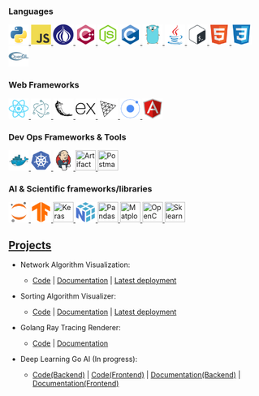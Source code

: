 

### Languages 
<a href=#>
  <img src="https://github.com/devicons/devicon/blob/master/icons/python/python-original.svg" width="40" height="40" title="Python3"/>
  <img src="https://github.com/devicons/devicon/blob/master/icons/javascript/javascript-original.svg" width="40" height="40" title="Javascript"/>
  <img src="https://github.com/devicons/devicon/blob/master/icons/perl/perl-original.svg" width="40" height="40" title="Perl"/>
  <img src="https://github.com/devicons/devicon/blob/master/icons/cplusplus/cplusplus-original.svg" width="40" height="40" title="C++"/>
  <img src="https://github.com/devicons/devicon/blob/master/icons/nodejs/nodejs-original.svg" width="40" height="40" title="Node.js"/>   
  <img src="https://github.com/devicons/devicon/blob/master/icons/c/c-original.svg" width="40" height="40" title="C"/>
  <img src="https://github.com/devicons/devicon/blob/master/icons/go/go-original.svg" width="40" height="40" title="Golang"/>
  <img src=https://github.com/devicons/devicon/blob/master/icons/java/java-original.svg" width="40" height="40" title="Java"/>
  <img src="https://github.com/devicons/devicon/blob/master/icons/bash/bash-plain.svg" width="40" height="40" title="Bash"/>
  <img src="https://github.com/devicons/devicon/blob/master/icons/html5/html5-original.svg" width="40" height="40" title="HTML5"/>
  <img src="https://github.com/devicons/devicon/blob/master/icons/css3/css3-original.svg" width="40" height="40" title="Css"/>    
  <img src ="https://github.com/devicons/devicon/blob/master/icons/opengl/opengl-original.svg" width="40" height="40" title="OpenGL/Glsl">                                                                                                                          
</a>

### Web Frameworks
                                                                                                                            
<a href=#>                                                                                                                            
  <img src="https://github.com/devicons/devicon/blob/master/icons/react/react-original.svg" width="40" height="40" title="React.js"/>
  <img src="https://github.com/devicons/devicon/blob/master/icons/electron/electron-original.svg" width="40" height="40" title="Electron"/>                                           
  <img src="https://github.com/devicons/devicon/blob/master/icons/flask/flask-original.svg" width="40" height="40" title="Flask"/>
  <img src="https://github.com/devicons/devicon/blob/master/icons/express/express-original.svg" width="40" height="40" title="Express"/>
  <img src="https://github.com/devicons/devicon/blob/master/icons/threejs/threejs-original.svg" width="40" height="40" title="Three.js"/>
  <img src="https://github.com/devicons/devicon/blob/master/icons/ionic/ionic-original.svg" width="40" height="40" title="Ionic"/>
  <img src="https://github.com/devicons/devicon/blob/master/icons/angularjs/angularjs-original.svg" width="40" height="40" title="Angular.js"/>   
                                                                                                                                            </a>
                                                                                                                                             
### Dev Ops Frameworks & Tools
                                                                                                                                             
<a href=#>
  <img src="https://github.com/devicons/devicon/blob/master/icons/docker/docker-original.svg" width="40" height="40" title="Docker"/>
  <img src ="https://github.com/devicons/devicon/blob/master/icons/kubernetes/kubernetes-plain.svg" height = "40" width = "40" title="Kubernetes"/>
  <img src ="https://github.com/devicons/devicon/blob/master/icons/jenkins/jenkins-original.svg" height = "40" width = "40" title="Jenkins"/>
  <img src ="https://github.com/gilbarbara/logos/blob/master/logos/jfrog.svg" height = "40" width = "40" title="Artifactory/JFrog"/>
  <img src ="https://github.com/gilbarbara/logos/blob/master/logos/postman-icon.svg" height = "40" width = "40" title="Postman"/>
  
</a>

### AI & Scientific frameworks/libraries
<a href=#>
    <img src="https://github.com/devicons/devicon/blob/master/icons/jupyter/jupyter-original.svg" height = "40" width = "40" title="Jupyter Notebook"/>
    <img src="https://github.com/devicons/devicon/blob/master/icons/tensorflow/tensorflow-original.svg" height = "40" width = "40" title="Tensorflow"/>
    <img src="https://en.wikipedia.org/wiki/Keras#/media/File:Keras_logo.svg" height = "40" width = "40" title="Keras"/>
    <img src="https://github.com/devicons/devicon/blob/master/icons/numpy/numpy-original.svg" height = "40" width = "40" title="NumPy"/>
    <img src="https://upload.wikimedia.org/wikipedia/commons/2/22/Pandas_mark.svg" height = "40" width = "40" title="Pandas"/>
    <img src="https://upload.wikimedia.org/wikipedia/commons/0/01/Created_with_Matplotlib-logo.svg" height = "40" width = "40" title="Matplotlib"/>
    <img src="https://github.com/gilbarbara/logos/blob/master/logos/opencv.svg" height = "40" width = "40" title="OpenCV"/>  
    <img src="https://upload.wikimedia.org/wikipedia/commons/0/05/Scikit_learn_logo_small.svg" height="40" width="40" title="Sklearn">                                                                                                                      
</a>                                         


<!--
                                           <img src ="" height = "40" width = "40"/>
-->


## [Projects](https://github.com/alexandreLamarre/Project-Directory/blob/main/README.md)
- Network Algorithm Visualization:
  - [Code](https://github.com/alexandreLamarre/Network-Algorithm-Visualization) | [Documentation](https://github.com/alexandreLamarre/Network-Algorithm-Visualization/blob/master/README.md) | [Latest deployment](https://alexandrelamarre.github.io/Network-Analysis-Visualization/) </pre>
 
- Sorting Algorithm Visualizer:
  - [Code](https://github.com/alexandreLamarre/SortVisualizer) | [Documentation](https://github.com/alexandreLamarre/SortVisualizer) | [Latest deployment](https://alexandrelamarre.github.io/SortVisualizer/)

- Golang Ray Tracing Renderer:
  - [Code](https://github.com/alexandreLamarre/Golang-Ray-Tracing-Renderer) | [Documentation](https://github.com/alexandreLamarre/Golang-Ray-Tracing-Renderer)
  
- Deep Learning Go AI (In progress):
  - [Code(Backend)](https://github.com/alexandreLamarre/Go-AI-backend) | [Code(Frontend)](https://github.com/alexandreLamarre/Go-AI-frontend) | [Documentation(Backend)]() | [Documentation(Frontend)]()
<!--
<br>
 <p>
 <img align="right" width="70%" height="70%" VSPACE = "50" src="https://github.com/alexandreLamarre/alexandreLamarre/blob/master/demo.gif"/>
 A computational engine that combines a flexible and powerful interpreter with symbolic computation and numerical analysis to produce a tool for educational purposes as well as a simple, quick tool to visualize complex scientific data.


- [Code](https://github.com/alexandreLamarre/NE-web-engine)

- [Latest Deployment]()

<br/>
<br/>
<br/>
<br/>
<br/>
<br/>
<br/>
<br/>

---

## Github stats


<img align="left" alt="alexandreLamarre's Github Stats" src="https://github-readme-stats.vercel.app/api?username=alexandreLamarre&hide=contribs,prs" />

[![Top Langs](https://github-readme-stats.vercel.app/api/top-langs/?username=alexandreLamarre&layout=compact)](https://github.com/anuraghazra/github-readme-stats)

---

-->
<!--

**alexandreLamarre/alexandreLamarre** is a ✨ _special_ ✨ repository because its `README.md` (this file) appears on your GitHub profile.

Here are some ideas to get you started:

- 🔭 I’m currently working on ...
- 🌱 I’m currently learning ...
- 👯 I’m looking to collaborate on ...
- 🤔 I’m looking for help with ...
- 💬 Ask me about ...
- 📫 How to reach me: ...
- 😄 Pronouns: ...
- ⚡ Fun fact: ...

[logo] : https://github.com/devicons/devicon/blob/master/icons/android/android-original.svg
-->
